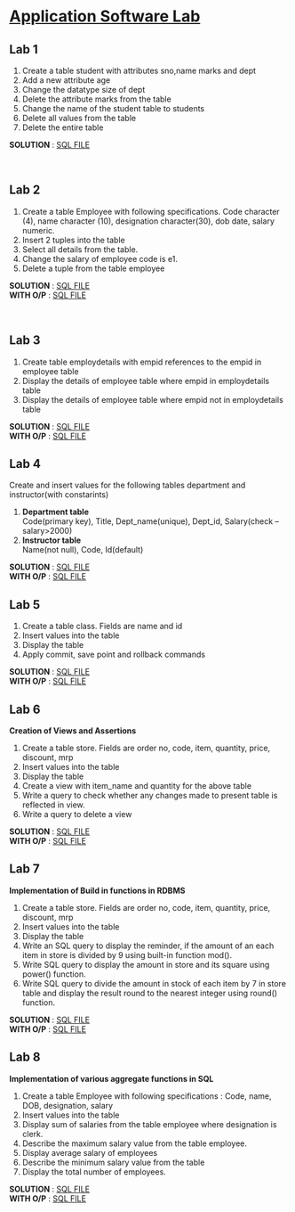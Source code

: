 # [Application Software Lab](./README.md)

 ## Lab 1

 1. Create a table student with attributes sno,name marks and dept
 2. Add a new attribute age
 3. Change the datatype size of dept
 4. Delete the attribute marks from the table
 5. Change the name of the student table to students
 6. Delete all values from the table
 7. Delete the entire table

 <b>SOLUTION</b> : [SQL FILE](./Lab1/Lab1.sql)

<br>

 ## Lab 2

 1. Create a table Employee with following specifications. Code character (4), name character (10), designation character(30), dob date, salary numeric.
 2. Insert 2 tuples into the table
 3. Select all details from the table. 
 4. Change the salary of employee code is e1.
 5. Delete a tuple from the table employee

 <b>SOLUTION</b> : [SQL FILE](./Lab2/Lab2.sql) <br>
 <b>WITH O/P</b> : [SQL FILE](./Lab2/Output.sql)


<br>

## Lab 3

1.	Create table employdetails with empid references to the empid in employee table
2.	Display the details of employee table where empid in employdetails table
3.	Display the details of employee table where empid not in employdetails table

<b>SOLUTION</b> : [SQL FILE](./Lab3/Lab3.sql) <br>
<b>WITH O/P</b> : [SQL FILE](./Lab3/Output.sql) <br>

## Lab 4

Create and insert values for the following tables department and instructor(with constarints)
1.	<b>Department table</b>  
     Code(primary key), 
     Title, 
     Dept_name(unique), 
     Dept_id, 
     Salary(check –salary>2000)
2.	<b>Instructor table</b>  
     Name(not null), 
     Code, 
     Id(default)
     
<b>SOLUTION</b> : [SQL FILE](./Lab4/Lab4.sql) <br>
<b>WITH O/P</b> : [SQL FILE](./Lab4/Output.sql)

## Lab 5

1.	Create a table class. Fields are name and id
2.	Insert values into the table
3.	Display the table
4.	Apply commit, save point and rollback commands

<b>SOLUTION</b> : [SQL FILE](./Lab5/Lab5.sql) <br>
<b>WITH O/P</b> : [SQL FILE](./Lab5/output.sql) <br>

## Lab 6

<b>Creation of Views and Assertions</b>
1. Create a table store. Fields are order no, code, item, quantity, price, discount, mrp
2. Insert values into the table
3. Display the table
4. Create a view with item_name and quantity for the above table
5. Write a query to check whether any changes made to present table is reflected in view.
6. Write a query to delete a view

<b>SOLUTION</b> : [SQL FILE](./Lab6/Lab6.sql) <br>
<b>WITH O/P</b> : [SQL FILE](./Lab6/output.sql) <br>

## Lab 7

<b>Implementation of Build in functions in RDBMS</b>
1.	Create a table store. Fields are order no, code, item, quantity, price, discount, mrp
2.	Insert values into the table
3.	Display the table
4.	Write an SQL query to display the reminder, if the amount of an each item in store is divided by 9 using built-in function  mod(). 
5.	Write SQL query to display the amount in store and its square using power() function.
6.	Write SQL query to divide the amount in stock of each item by 7 in store table and display the result round to the nearest integer using round() function.

<b>SOLUTION</b> : [SQL FILE](./Lab7/Lab7.sql) <br>
<b>WITH O/P</b> : [SQL FILE](./Lab7/output.sql) <br>

## Lab 8

<b>Implementation of various aggregate functions in SQL</b>
1. Create a table Employee with following specifications : Code, name, DOB, designation, salary
2. Insert values into the table
3. Display sum of salaries from the table employee where designation is clerk.
4. Describe the maximum salary value from the table employee.
5. Display average salary of employees
6. Describe the minimum salary value from the table
7. Display the total number of employees.

<b>SOLUTION</b> : [SQL FILE](./Lab8/Lab8.sql) <br>
<b>WITH O/P</b> : [SQL FILE](./Lab8/Output.sql) <br>
